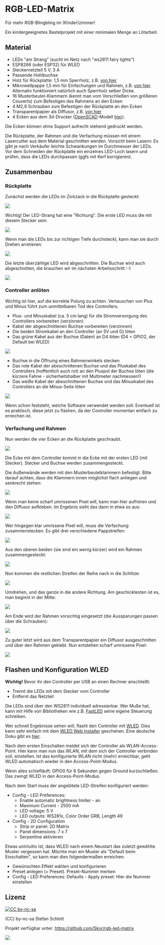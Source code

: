 # RGB-LED-Matrix

Für mehr RGB-Blingbling im (Kinder)zimmer!

Ein kindergeeignetes Bastelprojekt mit einer minimalen Menge an Lötarbeit.


## Material

* LEDs "am Strang" (sucht im Netz nach "ws2811 fairy lights")
* ESP8266 (oder ESP32) für WLED
* Steckernetzteil 5 V, 3 A
* Passende Hohlbuchse
* Holz für Rückplatte: 1,5 mm Sperrholz, z.B. [von hier](https://www.fliegerlandshop.de/webshop/product_info.php?products_id=738)
* Mikrowellpappe 1,5 mm für Einfachungen und Rahmen, z.B. [von hier](https://www.architekturbedarf.de/pappe-+-papier/wellpappe/mikrowellpappe-weiss_weiss).
  Alternativ funktioniert natürlich auch Sperrholz selber Dicke.
* 16 Musterbeutel-Klammern (kennt man vom Verschließen von größeren Couverts) zum Befestigen des Rahmens an den Ecken
* 4 M2,9 Schrauben zum Befestigen der Rückplatte an den Ecken
* Transparentpapier als Diffusor, z.B. [von hier](https://www.architekturbedarf.de/papiere-+-bloecke/skizzenrollen-transparent/zeichentransparentrolle-90-g_m_-33-cm-x-20-m)
* 4 Ecken aus dem 3d-Drucker ([OpenSCAD](https://openscad.org/)-Modell [hier](ecken.scad)).

Die Ecken können ohne Support aufrecht stehend gedruckt werden.

Die Rückplatte, der Rahmen und die Verfachung müssen mit einem Lasercutter aus dem Material geschnitten werden.
Vorsicht beim Lasern: Es gibt je nach Verkäufer leichte Schwankungen im Durchmesser der LEDs.
Vor dem Schneiden der Rückplatte ein einzelnes LED-Loch lasern und prüfen, dass die LEDs durchpassen
(ggfs mit Kerf korrigieren).


## Zusammenbau

### Rückplatte

Zunächst werden die LEDs im Zickzack in die Rückplatte gesteckt:

[![](docs/01-preview.jpg)](docs/01.jpg)

Wichtig! Der LED-Strang hat eine "Richtung". Die erste LED muss die mit diesem Stecker sein:

[![](docs/02-preview.jpg)](docs/02.jpg)

Wenn man die LEDs bis zur richtigen Tiefe durchsteckt, kann man sie durch Drehen arretieren:

[![](docs/03-preview.jpg)](docs/03.jpg)

Die letzte überzählige LED wird abgeschnitten. Die Buchse wird auch abgeschnitten, die brauchen wir im nächsten Arbeitsschritt :-)

[![](docs/04-preview.jpg)](docs/04.jpg)


### Controller anlöten

Wichtig ist hier, auf die korrekte Polung zu achten. 
Vertauschen von Plus und Minus führt zum unmittelbaren Tod des Controllers.

* Plus- und Minuskabel (ca. 5 cm lang) für die Stromversorgung des Controllers vorbereiten (verzinnen)
* Kabel der abgeschnittenen Buchse vorbereiten (verzinnen)
* Die beiden Stromkabel an den Controller (an 5V und G) löten
* Das grüne Kabel aus der Buchse (Daten) an D4 löten (D4 = GPIO2, der Default bei WLED)

[![](docs/05-preview.jpg)](docs/05.jpg)

* Buchse in die Öffnung eines Rahmenwinkels stecken
* Das rote Kabel der abeschnittenen Buchse und das Pluskabel des Controllers (hoffentlich auch rot) an den Pluspol
  der Buchse löten (die kürzere Fahne - sicherheitshalber mit Multimeter nachmessen!)
* Das weiße Kabel der abeschnittenen Buchse und das Minuskabel des Controllers an die Minus-Seite löten

[![](docs/06-preview.jpg)](docs/06.jpg)


Wenn schon feststeht, welche Software verwendet werden soll:
Eventuell ist es praktisch, diese jetzt zu flashen, da der Controller momentan einfach zu erreichen ist.


### Verfachung und Rahmen

Nun werden die vier Ecken an die Rückplatte geschraubt.

[![](docs/07-preview.jpg)](docs/07.jpg)

Die Ecke mit dem Controller kommt in die Ecke mit der ersten LED (mit Stecker).
Stecker und Buchse werden zusammengesteckt.

Die Außenwände werden mit den Musterbeutelklammern befestigt.
Bitte darauf achten, dass die Klammern innen möglichst flach anliegen und senkrecht stehen:

[![](docs/08-preview.jpg)](docs/08.jpg)

Wenn man keine scharf umrissenen Pixel will, kann man hier aufhören und
den Diffusor aufkleben. Im Ergebnis sieht das dann in etwa so aus:

[![](docs/15-preview.jpg)](docs/15.jpg)

Wer hingegen klar umrissene Pixel will, muss die Verfachung zusammenstecken.
Es gibt drei verschiedene Pappstreifen:

[![](docs/09-preview.jpg)](docs/09.jpg)

Aus den oberen beiden (sie sind ein wenig kürzer) wird ein Rahmen zusammengesteckt:

[![](docs/10-preview.jpg)](docs/10.jpg)

Nun kommen die restlichen Streifen der Reihe nach in die Schlitze:

[![](docs/11-preview.jpg)](docs/11.jpg)

Umdrehen, und das ganze in die andere Richtung.
Am geschicktesten ist es, man beginnt in der Mitte:

[![](docs/12-preview.jpg)](docs/12.jpg)

Am Ende wird der Rahmen vorsichtig eingesetzt (die Aussparungen passen über die Schrauben):

[![](docs/13-preview.jpg)](docs/13.jpg)

Zu guter letzt wird aus dem Transparentpapier ein Diffusor ausgeschnitten und über den Rahmen geklebt.
Nun entstehen scharf umrissene Pixel:

[![](docs/14-preview.jpg)](docs/14.jpg)


## Flashen und Konfiguration WLED

**Wichtig!** Bevor ihr den Controller per USB an einen Rechner anschließt:

* Trennt die LEDs mit dem Stecker vom Controller
* Entfernt das Netzteil

Die LEDs sind über den WS2811 individuell adressierbar.
Wer Muße hat, kann mit Hilfe von Bibliotheken wie z.B. [FastLED](https://fastled.io/) seine eigene Steuerung schreiben.

Wer schnell Ergebnisse sehen will, flasht den Controller mit [WLED](https://kno.wled.ge/basics/install-binary/).
Dies kann sehr einfach mit dem [WLED Web Installer](https://install.wled.me/) geschehen.
Eine deutsche Doku gibt es [hier](https://github.com/Aircoookie/WLED-wiki-DE/wiki).

Nach dem ersten Einschalten meldet sich der Controller als WLAN-Access-Point.
Hier kann man nun das WLAN, mit dem sich der Controller verbinden soll, einstellen.
Ist das konfigurierte WLAN nicht (mehr) erreichbar, geht WLED automatisch wieder in den Access-Point-Modus.

Wenn alles schiefläuft: GPIO0 für 8 Sekunden gegen Ground kurzschließen.
Das zwingt WLED in den Access-Point-Modus.

Nach dem Start muss der angelötete LED-Streifen konfiguriert werden:

* Config - LED Preferences:
  * Enable automatic brightness limiter - an
  * Maximum Current - 2500 mA
  * LED voltage: 5 V
  * LED outputs: WS281x, Color Order GRB, Length 49
* Config - 2D Configuration
  * Strip or panel: 2D Matrix
  * Panel dimensions: 7 x 7
  * Serpentine aktivieren

Etwas unintuitiv ist, dass WLED nach einem Neustart das zuletzt gewählte Muster vergessen hat.
Möchte man ein Muster als "Default beim Einschalten", so kann man dies folgendermaßen erreichen:

* Gewünschten Effekt wählen und konfigurieren
* Preset anlegen (+ Preset). Preset-Nummer merken
* Config - LED Preferences: Defaults - Apply preset: Hier die Nummer einstellen


## Lizenz

[![CC by-nc-sa](docs/by-nc-sa.eu.png)](https://creativecommons.org/licenses/by-nc-sa/4.0/)

(CC) by-nc-sa Stefan Schlott

Projekt verfügbar unter: https://github.com/Skyr/rgb-led-matrix

![](docs/project-qrcode.png)

